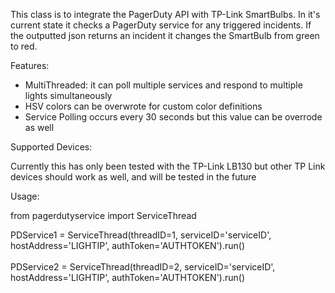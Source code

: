 This class is to integrate the PagerDuty API with TP-Link SmartBulbs. In it's
current state it checks a PagerDuty service for any triggered incidents. If the
outputted json returns an incident it changes the SmartBulb from green to red.

Features:
- MultiThreaded: it can poll multiple services and respond to multiple lights
simultaneously
- HSV colors can be overwrote for custom color definitions
- Service Polling occurs every 30 seconds but this value can be overrode as well

Supported Devices:

Currently this has only been tested with the TP-Link LB130 but other TP Link
devices should work as well, and will be tested in the future

Usage:

from pagerdutyservice import ServiceThread

PDService1 = ServiceThread(threadID=1,
                          serviceID='serviceID',
                          hostAddress='LIGHTIP',
                          authToken='AUTHTOKEN').run()
<br>                          
PDService2 = ServiceThread(threadID=2,
                          serviceID='serviceID',
                          hostAddress='LIGHTIP',
                          authToken='AUTHTOKEN').run()                        
